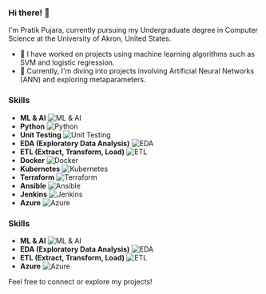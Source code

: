 ### Hi there! 👋

I'm Pratik Pujara, currently pursuing my Undergraduate degree in Computer Science at the University of Akron, United States. 

- 🔭 I have worked on projects using machine learning algorithms such as SVM and logistic regression.
- 🔭 Currently, I'm diving into projects involving Artificial Neural Networks (ANN) and exploring metaparameters.

### Skills

- **ML & AI** ![ML & AI](https://img.icons8.com/color/48/000000/machine-learning.png)
- **Python** ![Python](https://img.icons8.com/color/48/000000/python.png)
- **Unit Testing** ![Unit Testing](https://img.icons8.com/color/48/000000/test-tube.png)
- **EDA (Exploratory Data Analysis)** ![EDA](https://img.icons8.com/ios/50/000000/data.png)
- **ETL (Extract, Transform, Load)** ![ETL](https://img.icons8.com/color/48/000000/etl.png)
- **Docker**   ![Docker](https://img.icons8.com/color/48/000000/docker.png)
- **Kubernetes**   ![Kubernetes](https://img.icons8.com/color/48/000000/kubernetes.png)
- **Terraform**   ![Terraform](https://img.icons8.com/color/48/000000/terraform.png)
- **Ansible**   ![Ansible](https://img.icons8.com/color/48/000000/ansible.png)
- **Jenkins**   ![Jenkins](https://img.icons8.com/color/48/000000/jenkins.png)
- **Azure** ![Azure](https://img.icons8.com/color/48/000000/microsoft-azure-1.png)

### Skills

- **ML & AI** ![ML & AI](https://img.icons8.com/ios/50/000000/artificial-intelligence.png)
- **EDA (Exploratory Data Analysis)** ![EDA](https://img.icons8.com/ios/50/000000/data.png)
- **ETL (Extract, Transform, Load)** ![ETL](https://img.icons8.com/color/48/000000/etl.png)
- **Azure** ![Azure](https://img.icons8.com/color/48/000000/microsoft-azure.png)



Feel free to connect or explore my projects!

<!--
**Pratik0188/Pratik0188** is a ✨ _special_ ✨ repository because its `README.md` (this file) appears on your GitHub profile.

Here are some ideas to get you started:

- 🔭 I’m currently working on ANN, metaparameters projects...
- 🌱 I’m currently learning ML and DevOps...
- 👯 I’m looking to collaborate on ...
- 🤔 I’m looking for help with ...
- 💬 Ask me about ...
- 📫 How to reach me: ...
- 😄 Pronouns: ...
- ⚡ Fun fact: ...
-->
